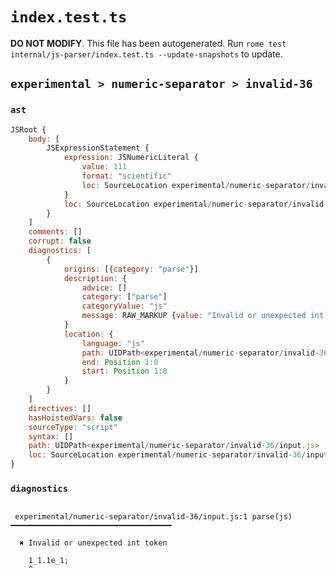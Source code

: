 # `index.test.ts`

**DO NOT MODIFY**. This file has been autogenerated. Run `rome test internal/js-parser/index.test.ts --update-snapshots` to update.

## `experimental > numeric-separator > invalid-36`

### `ast`

```javascript
JSRoot {
	body: [
		JSExpressionStatement {
			expression: JSNumericLiteral {
				value: 111
				format: "scientific"
				loc: SourceLocation experimental/numeric-separator/invalid-36/input.js 1:0-1:8
			}
			loc: SourceLocation experimental/numeric-separator/invalid-36/input.js 1:0-1:9
		}
	]
	comments: []
	corrupt: false
	diagnostics: [
		{
			origins: [{category: "parse"}]
			description: {
				advice: []
				category: ["parse"]
				categoryValue: "js"
				message: RAW_MARKUP {value: "Invalid or unexpected int token"}
			}
			location: {
				language: "js"
				path: UIDPath<experimental/numeric-separator/invalid-36/input.js>
				end: Position 1:0
				start: Position 1:0
			}
		}
	]
	directives: []
	hasHoistedVars: false
	sourceType: "script"
	syntax: []
	path: UIDPath<experimental/numeric-separator/invalid-36/input.js>
	loc: SourceLocation experimental/numeric-separator/invalid-36/input.js 1:0-2:0
}
```

### `diagnostics`

```

 experimental/numeric-separator/invalid-36/input.js:1 parse(js) ━━━━━━━━━━━━━━━━━━━━━━━━━━━━━━━━━━━━

  ✖ Invalid or unexpected int token

    1_1.1e_1;
    ^


```
